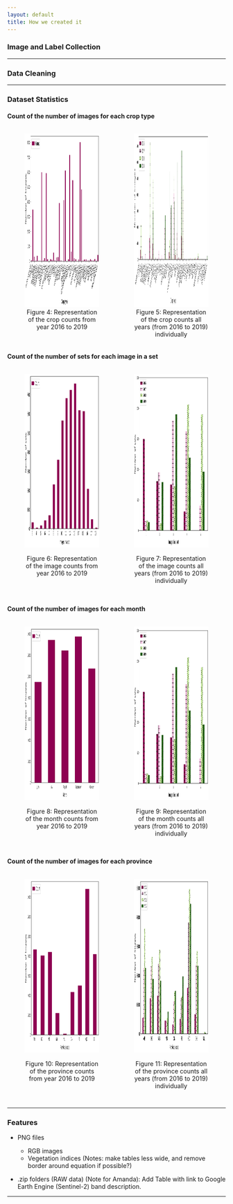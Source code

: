 ```yaml
---
layout: default
title: How we created it 
---
```


### Image and Label Collection

___


### Data Cleaning

___


### Dataset Statistics 

<style>
    .image-container {
      display: flex; /* Utiliser le flexbox pour aligner les images horizontalement */
      justify-content: space-between; /* Espacement égal entre les images */
    }
    
    .image-container figure {
      width: 50%; /* Chaque figure prend 50% de la largeur du conteneur */
      text-align: center; /* Centrer le contenu de la figure */
    }
    
    .image-container img {
      width: 100%; /* L'image occupe toute la largeur de la figure */
    }
  </style>
<!--  <style>
    h4 {
        text-align: center;
    }
  </style>
  --->

<h4>Count of the number of images for each crop type</h4>

  <div class="image-container">
    <figure>
      <img src="figures/crop_counts_all_years(2016-2019).png" alt="crop counts all years" width="700" height="400">
      <figcaption>Figure 4: Representation of the crop counts from year 2016 to 2019</figcaption>
    </figure>
    <figure>
      <img src="figures/crop_counts_all_years_individual.png" alt="crop counts all years individual" width="700" height="400">
      <figcaption>Figure 5: Representation of the crop counts all years (from 2016 to 2019) individually</figcaption>
    </figure>
  </div>


<h4>Count of the number of sets for each image in a set</h4>


<div class="image-container">
<figure>
    <img src="figures/image_counts_all_years(2016-2019).png" alt="image counts all years" width="700" height="400">
    <p>Figure 6: Representation of the image counts from year 2016 to 2019</p>
</figure>
<figure>
<img src="figures/image_counts_all_years_individual.png" alt="image counts all years individual" width="700" height="400">
<p>Figure 7: Representation of the image counts all years (from 2016 to 2019) individually</p>
</figure>
</div>


<h4>Count of the number of images for each month</h4>

<div class="image-container">
<figure>
<img src="figures/month_counts_all_years(2016-2019).png" alt="month counts all years" width="700" height="400">
<p>Figure 8: Representation of the month counts from year 2016 to 2019</p>
</figure>
<figure>
<img src="figures/image_counts_all_years_individual.png" alt="month counts all years individual" width="700" height="400">
<p>Figure 9: Representation of the month counts all years (from 2016 to 2019) individually</p>
</figure>
</div>

<h4>Count of the number of images for each province</h4>

<div class="image-container">
<figure>
<img src="figures/province_counts_all_years(2016-2019).png" alt="province counts all years" width="700" height="400">
<p>Figure 10: Representation of the province counts from year 2016 to 2019</p>
</figure>
<figure>
<img src="figures/province_counts_all_years_individual.png" alt="province counts all years individual" width="700" height="400">
<p>Figure 11: Representation of the province counts all years (from 2016 to 2019) individually</p>
</figure>
</div>

___

### Features

- PNG files
  - RGB images
  - Vegetation indices (Notes: make tables less wide, and remove border around equation if possible?)
						
- .zip folders (RAW data) (Note for Amanda): Add Table with link to Google Earth Engine (Sentinel-2) band description.
  
___
